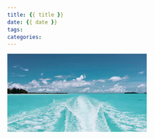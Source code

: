 ```yaml
---
title: {{ title }}
date: {{ date }}
tags:
categories:
---
```

![](/images/facade.jpg) <!-- more -->
